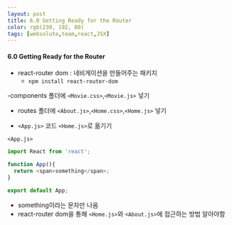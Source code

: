 ```yaml
---
layout: post
title: 6.0 Getting Ready for the Router
color: rgb(239, 192, 80)
tags: [websolute,team,react,JSX]
---
```



#### 6.0 Getting Ready for the Router


- react-router dom : 네비게이션을 만들어주는 패키지
    - `npm install react-router-dom`


-components 폴더에 `<Movie.css>`,`<Movie.js>` 넣기


- routes 폴더에 `<About.js>`,`<Home.css>`,`<Home.js>` 넣기 


- `<App.js>` 코드 `<Home.js>`로 옮기기 


`<App.js>`
```javascript
import React from 'react';

function App(){
  return <span>something</span>;
}

export default App; 
```
- something이라는 문자만 나옴  
- react-router dom을 통해 `<Home.js>`와 `<About.js>`에 접근하는 방법 알아야함 